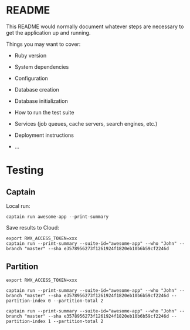 # README

This README would normally document whatever steps are necessary to get the
application up and running.

Things you may want to cover:

* Ruby version

* System dependencies

* Configuration

* Database creation

* Database initialization

* How to run the test suite

* Services (job queues, cache servers, search engines, etc.)

* Deployment instructions

* ...

# Testing

## Captain

Local run:

```
captain run awesome-app --print-summary
```

Save results to Cloud:

```
export RWX_ACCESS_TOKEN=xxx
captain run --print-summary --suite-id="awesome-app" --who "John" --branch "master" --sha e3578956273f1261924f1820eb10b6b59cf2246d
```

## Partition

```
export RWX_ACCESS_TOKEN=xxx

captain run --print-summary --suite-id="awesome-app" --who "John" --branch "master" --sha e3578956273f1261924f1820eb10b6b59cf2246d --partition-index 0 --partition-total 2

captain run --print-summary --suite-id="awesome-app" --who "John" --branch "master" --sha e3578956273f1261924f1820eb10b6b59cf2246d --partition-index 1 --partition-total 2
```

